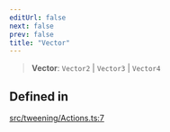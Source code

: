 ```yaml
---
editUrl: false
next: false
prev: false
title: "Vector"
---
```


> **Vector**: `Vector2` \| `Vector3` \| `Vector4`

## Defined in

[src/tweening/Actions.ts:7](https://github.com/agargaro/three.ez/blob/3fdd7e09783eb2a959141bd465ac646bca571e93/src/tweening/Actions.ts#L7)
